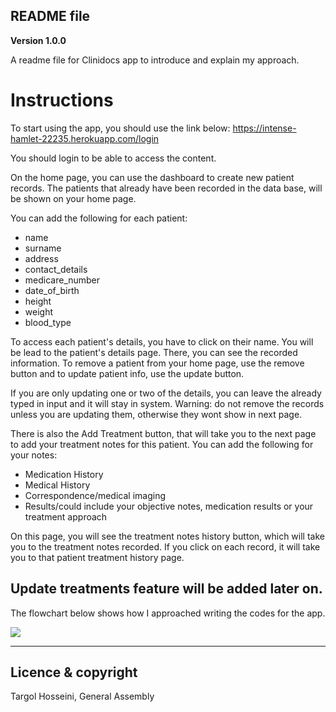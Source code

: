 ## README file
**Version 1.0.0**

A readme file for Clinidocs app to introduce and explain my approach.

# Instructions 

To start using the app, you should use the link below:
https://intense-hamlet-22235.herokuapp.com/login

You should login to be able to access the content.

On the home page, you can use the dashboard to create new patient records.
The patients that already have been recorded in the data base, will be shown on your home page. 

You can add the following for each patient:
- name
- surname
- address
- contact_details
- medicare_number
- date_of_birth
- height
- weight
- blood_type

To access each patient's details, you have to click on their name.
You will be lead to the patient's details page. 
There, you can see the recorded information.
To remove a patient from your home page, use the remove button and to update patient info, use the update button.

If you are only updating one or two of the details, you can leave the already typed in input and it will stay in system. 
Warning: do not remove the records unless you are updating them, otherwise they wont show in next page.

There is also the Add Treatment button, that will take you to the next page to add your treatment notes for this patient.
You can add the following for your notes:
- Medication History
- Medical History
- Correspondence/medical imaging 
- Results/could include your objective notes, medication results or your treatment approach


On this page, you will see the treatment notes history button, which will take you to the treatment notes recorded.
If you click on each record, it will take you to that patient treatment history page.

Update treatments feature will be added later on. 
---

The flowchart below shows how I approached writing the codes for the app.


![](/Users/targolhosseini/sei/projects/clinidocs/public/images/flowchart.png)





--- 



## Licence & copyright

 Targol Hosseini, General Assembly 

